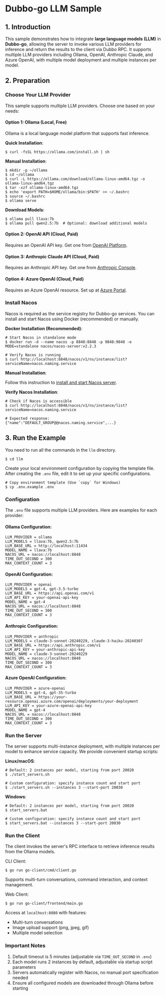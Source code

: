 # **Dubbo-go LLM Sample**

## 1. **Introduction**

This sample demonstrates how to integrate **large language models (LLM)** in **Dubbo-go**, allowing the server to invoke various LLM providers for inference and return the results to the client via Dubbo RPC. It supports multiple LLM providers including Ollama, OpenAI, Anthropic Claude, and Azure OpenAI, with multiple model deployment and multiple instances per model.

## 2. **Preparation**

### **Choose Your LLM Provider**

This sample supports multiple LLM providers. Choose one based on your needs:

#### **Option 1: Ollama (Local, Free)**
Ollama is a local language model platform that supports fast inference.

**Quick Installation**:
```shell
$ curl -fsSL https://ollama.com/install.sh | sh
```

**Manual Installation**:
```shell
$ mkdir -p ~/ollama
$ cd ~/ollama
$ curl -L https://ollama.com/download/ollama-linux-amd64.tgz -o ollama-linux-amd64.tgz
$ tar -xzf ollama-linux-amd64.tgz
$ echo 'export PATH=$HOME/ollama/bin:$PATH' >> ~/.bashrc
$ source ~/.bashrc
$ ollama serve
```

**Download Models**:
```shell
$ ollama pull llava:7b
$ ollama pull qwen2.5:7b  # Optional: download additional models
```

#### **Option 2: OpenAI API (Cloud, Paid)**
Requires an OpenAI API key. Get one from [OpenAI Platform](https://platform.openai.com/).

#### **Option 3: Anthropic Claude API (Cloud, Paid)**
Requires an Anthropic API key. Get one from [Anthropic Console](https://console.anthropic.com/).

#### **Option 4: Azure OpenAI (Cloud, Paid)**
Requires an Azure OpenAI resource. Set up at [Azure Portal](https://portal.azure.com/).

### **Install Nacos**

Nacos is required as the service registry for Dubbo-go services. You can install and start Nacos using Docker (recommended) or manually.

**Docker Installation (Recommended)**:

```shell
# Start Nacos in standalone mode
$ docker run -d --name nacos -p 8848:8848 -p 9848:9848 -e MODE=standalone nacos/nacos-server:v2.2.3

# Verify Nacos is running
$ curl http://localhost:8848/nacos/v1/ns/instance/list?serviceName=nacos.naming.service
```

**Manual Installation**:

Follow this instruction to [install and start Nacos server](https://dubbo-next.staged.apache.org/zh-cn/overview/reference/integrations/nacos/).

**Verify Nacos Installation**:

```shell
# Check if Nacos is accessible
$ curl http://localhost:8848/nacos/v1/ns/instance/list?serviceName=nacos.naming.service

# Expected response: {"name":"DEFAULT_GROUP@@nacos.naming.service",...}
```

## 3. **Run the Example**

You need to run all the commands in the `llm` directory.

```shell
$ cd llm
```

Create your local environment configuration by copying the template file. 
After creating the `.env` file, edit it to set up your specific configurations.

```shell
# Copy environment template (Use `copy` for Windows)
$ cp .env.example .env
```

### **Configuration**

The `.env` file supports multiple LLM providers. Here are examples for each provider:

#### **Ollama Configuration**:
```text
LLM_PROVIDER = ollama
LLM_MODELS = llava:7b, qwen2.5:7b
LLM_BASE_URL = http://localhost:11434
MODEL_NAME = llava:7b
NACOS_URL = nacos://localhost:8848
TIME_OUT_SECOND = 300
MAX_CONTEXT_COUNT = 3
```

#### **OpenAI Configuration**:
```text
LLM_PROVIDER = openai
LLM_MODELS = gpt-4, gpt-3.5-turbo
LLM_BASE_URL = https://api.openai.com/v1
LLM_API_KEY = your-openai-api-key
MODEL_NAME = gpt-4
NACOS_URL = nacos://localhost:8848
TIME_OUT_SECOND = 300
MAX_CONTEXT_COUNT = 3
```

#### **Anthropic Configuration**:
```text
LLM_PROVIDER = anthropic
LLM_MODELS = claude-3-sonnet-20240229, claude-3-haiku-20240307
LLM_BASE_URL = https://api.anthropic.com/v1
LLM_API_KEY = your-anthropic-api-key
MODEL_NAME = claude-3-sonnet-20240229
NACOS_URL = nacos://localhost:8848
TIME_OUT_SECOND = 300
MAX_CONTEXT_COUNT = 3
```

#### **Azure OpenAI Configuration**:
```text
LLM_PROVIDER = azure-openai
LLM_MODELS = gpt-4, gpt-35-turbo
LLM_BASE_URL = https://your-resource.openai.azure.com/openai/deployments/your-deployment
LLM_API_KEY = your-azure-openai-api-key
MODEL_NAME = gpt-4
NACOS_URL = nacos://localhost:8848
TIME_OUT_SECOND = 300
MAX_CONTEXT_COUNT = 3
```

### **Run the Server**

The server supports multi-instance deployment, with multiple instances per model to enhance service capacity. We provide convenient startup scripts:

**Linux/macOS**:
```shell
# Default: 2 instances per model, starting from port 20020
$ ./start_servers.sh

# Custom configuration: specify instance count and start port
$ ./start_servers.sh --instances 3 --start-port 20030
```

**Windows**:
```shell
# Default: 2 instances per model, starting from port 20020
$ start_servers.bat

# Custom configuration: specify instance count and start port
$ start_servers.bat --instances 3 --start-port 20030
```

### **Run the Client**

The client invokes the server's RPC interface to retrieve inference results from the Ollama models.

CLI Client:
```shell
$ go run go-client/cmd/client.go
```
Supports multi-turn conversations, command interaction, and context management.

Web Client:
```shell
$ go run go-client/frontend/main.go
```
Access at `localhost:8080` with features:
- Multi-turn conversations
- Image upload support (png, jpeg, gif)
- Multiple model selection

### **Important Notes**

1. Default timeout is 5 minutes (adjustable via `TIME_OUT_SECOND` in `.env`)
2. Each model runs 2 instances by default, adjustable via startup script parameters
3. Servers automatically register with Nacos, no manual port specification needed
4. Ensure all configured models are downloaded through Ollama before starting